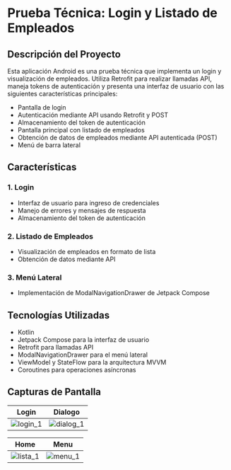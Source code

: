 # Prueba Técnica: Login y Listado de Empleados

## Descripción del Proyecto

Esta aplicación Android es una prueba técnica que implementa un  login y visualización de empleados. 
Utiliza Retrofit para realizar llamadas API, maneja tokens de autenticación y presenta una interfaz de usuario con las siguientes características principales:

- Pantalla de login
- Autenticación mediante API usando Retrofit y POST
- Almacenamiento del token de autenticación
- Pantalla principal con listado de empleados
- Obtención de datos de empleados mediante API autenticada (POST)
- Menú de barra lateral

## Características

### 1. Login

- Interfaz de usuario para ingreso de credenciales
- Manejo de errores y mensajes de respuesta
- Almacenamiento del token de autenticación

### 2. Listado de Empleados

- Visualización de empleados en formato de lista
- Obtención de datos mediante API 

### 3. Menú Lateral

- Implementación de ModalNavigationDrawer de Jetpack Compose

## Tecnologías Utilizadas

- Kotlin
- Jetpack Compose para la interfaz de usuario
- Retrofit para llamadas API
- ModalNavigationDrawer para el menú lateral
- ViewModel y StateFlow para la arquitectura MVVM
- Coroutines para operaciones asíncronas

## Capturas de Pantalla


Login             |  Dialogo
:-------------------------:|:-------------------------:
![login_1](https://github.com/user-attachments/assets/7f8421f5-90ce-4a5b-b96a-ff164387065f) | ![dialog_1](https://github.com/user-attachments/assets/c537a9fc-1525-48b6-8861-79de8b95b76a) 


Home             |  Menu
:-------------------------:|:-------------------------:
![lista_1](https://github.com/user-attachments/assets/2deb3a45-ee06-45b8-82e7-d3c4c78b700c) | ![menu_1](https://github.com/user-attachments/assets/cd77fd3f-703a-48ea-a5f1-b23f87058c3a)

